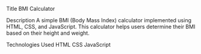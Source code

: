 Title
BMI Calculator

Description
A simple BMI (Body Mass Index) calculator implemented using HTML, CSS, and JavaScript. This calculator helps users determine their BMI based on their height and weight.

Technologies Used
HTML
CSS
JavaScript
